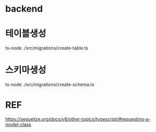 # backend

# 테이블생성
ts-node ./src/migrations/create-table.ts

# 스키마생성
ts-node ./src/migrations/create-schema.ts

# REF
https://sequelize.org/docs/v6/other-topics/typescript/#requesting-a-model-class
